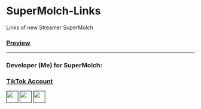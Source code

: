 # SuperMolch-Links

Links of new Streamer SuperMolch

### [Preview](https://myownbrain.github.io/SuperMolch-Links/)
---
### Developer (Me) for SuperMolch:
### [TikTok Account](https://www.tiktok.com/@myownbrain37)

[<img src="https://emojipedia-us.s3.amazonaws.com/source/microsoft-teams/337/keycap-number-sign_23-fe0f-20e3.png" width="32"/>]()
[<img src="https://emojipedia-us.s3.amazonaws.com/source/microsoft-teams/337/keycap-digit-three_33-fe0f-20e3.png" width="32"/>]()
[<img src="https://emojipedia-us.s3.amazonaws.com/source/microsoft-teams/337/keycap-digit-seven_37-fe0f-20e3.png" width="32"/>]()
